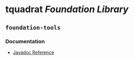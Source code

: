 # tquadrat *Foundation Library*
## `foundation-tools`
### Documentation

- [Javadoc Reference](https://htmlpreview.github.io/?https://github.com/tquadrat/foundation-tools/blob/master/javadoc/index.html)